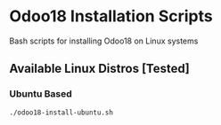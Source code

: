 # Odoo18 Installation Scripts

Bash scripts for installing Odoo18 on Linux systems

## Available Linux Distros [Tested]

### Ubuntu Based

```bash
./odoo18-install-ubuntu.sh
```